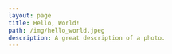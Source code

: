 ```yaml
---
layout: page
title: Hello, World!
path: /img/hello_world.jpeg
description: A great description of a photo.
---
```

